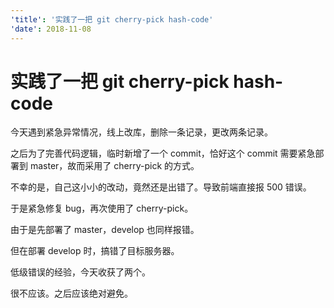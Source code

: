 ```yaml
---
'title': '实践了一把 git cherry-pick hash-code'
'date': 2018-11-08
---
```

# 实践了一把 git cherry-pick hash-code

今天遇到紧急异常情况，线上改库，删除一条记录，更改两条记录。

之后为了完善代码逻辑，临时新增了一个 commit，恰好这个 commit 需要紧急部署到 master，故而采用了 cherry-pick 的方式。

不幸的是，自己这小小的改动，竟然还是出错了。导致前端直接报 500 错误。

于是紧急修复 bug，再次使用了 cherry-pick。

由于是先部署了 master，develop 也同样报错。

但在部署 develop 时，搞错了目标服务器。

低级错误的经验，今天收获了两个。

很不应该。之后应该绝对避免。